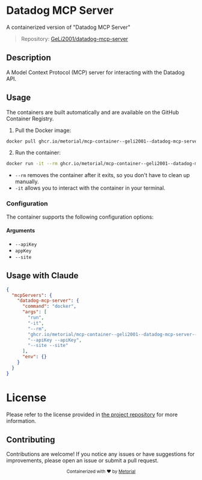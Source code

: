 
# Datadog MCP Server

A containerized version of "Datadog MCP Server"

> Repository: [GeLi2001/datadog-mcp-server](https://github.com/GeLi2001/datadog-mcp-server)

## Description

A Model Context Protocol (MCP) server for interacting with the Datadog API.


## Usage

The containers are built automatically and are available on the GitHub Container Registry.

1. Pull the Docker image:

```bash
docker pull ghcr.io/metorial/mcp-container--geli2001--datadog-mcp-server--datadog-mcp-server
```

2. Run the container:

```bash
docker run -it --rm ghcr.io/metorial/mcp-container--geli2001--datadog-mcp-server--datadog-mcp-server 
```

- `--rm` removes the container after it exits, so you don't have to clean up manually.
- `-it` allows you to interact with the container in your terminal.


### Configuration

The container supports the following configuration options:


#### Arguments

- `--apiKey`
- `appKey`
- `--site`






## Usage with Claude

```json
{
  "mcpServers": {
    "datadog-mcp-server": {
      "command": "docker",
      "args": [
        "run",
        "-it",
        "--rm",
        "ghcr.io/metorial/mcp-container--geli2001--datadog-mcp-server--datadog-mcp-server",
        "--apiKey --apiKey",
        "--site --site"
      ],
      "env": {}
    }
  }
}
```

# License

Please refer to the license provided in [the project repository](https://github.com/GeLi2001/datadog-mcp-server) for more information.

## Contributing

Contributions are welcome! If you notice any issues or have suggestions for improvements, please open an issue or submit a pull request.

<div align="center">
  <sub>Containerized with ❤️ by <a href="https://metorial.com">Metorial</a></sub>
</div>
  